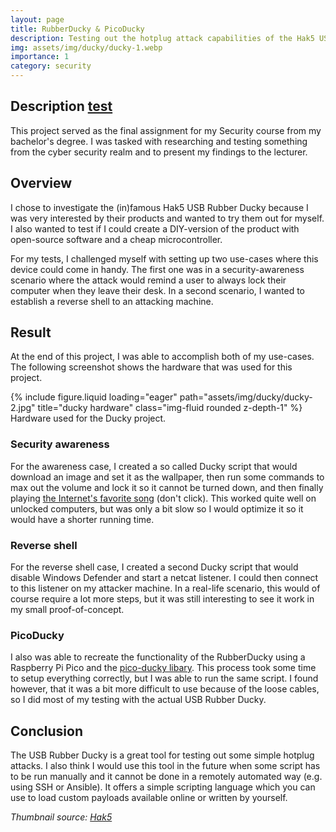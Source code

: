 ```yaml
---
layout: page
title: RubberDucky & PicoDucky
description: Testing out the hotplug attack capabilities of the Hak5 USB Rubber Ducky
img: assets/img/ducky/ducky-1.webp
importance: 1
category: security
---
```

## Description <a href="#result">test</a>
This project served as the final assignment for my Security course from my bachelor's degree. I was tasked with researching and testing something from the cyber security realm and to present my findings to the lecturer.

## Overview
I chose to investigate the (in)famous Hak5 USB Rubber Ducky because I was very interested by their products and wanted to try them out for myself. I also wanted to test if I could create a DIY-version of the product with open-source software and a cheap microcontroller.

For my tests, I challenged myself with setting up two use-cases where this device could come in handy. The first one was in a security-awareness scenario where the attack would remind a user to always lock their computer when they leave their desk. In a second scenario, I wanted to establish a reverse shell to an attacking machine.

## Result
At the end of this project, I was able to accomplish both of my use-cases. The following screenshot shows the hardware that was used for this project.
<div class="row">
    <div class="col-sm mt-2 mt-md-0">
        {% include figure.liquid loading="eager" path="assets/img/ducky/ducky-2.jpg" title="ducky hardware" class="img-fluid rounded z-depth-1" %}
    </div>
</div>

<div class="caption">
   Hardware used for the Ducky project. 
</div>

### Security awareness
For the awareness case, I created a so called Ducky script that would download an image and set it as the wallpaper, then run some commands to max out the volume and lock it so it cannot be turned down, and then finally playing [the Internet's favorite song](https://www.youtube.com/watch?v=dQw4w9WgXcQ&ab_channel=RickAstley) (don't click). This worked quite well on unlocked computers, but was only a bit slow so I would optimize it so it would have a shorter running time.

### Reverse shell
For the reverse shell case, I created a second Ducky script that would disable Windows Defender and start a netcat listener. I could then connect to this listener on my attacker machine. In a real-life scenario, this would of course require a lot more steps, but it was still interesting to see it work in my small proof-of-concept.

### PicoDucky
I also was able to recreate the functionality of the RubberDucky using a Raspberry Pi Pico and the [pico-ducky libary](https://github.com/dbisu/pico-ducky). This process took some time to setup everything correctly, but I was able to run the same script. I found however, that it was a bit more difficult to use because of the loose cables, so I did most of my testing with the actual USB Rubber Ducky.

## Conclusion
The USB Rubber Ducky is a great tool for testing out some simple hotplug attacks. I also think I would use this tool in the future when some script has to be run manually and it cannot be done in a remotely automated way (e.g. using SSH or Ansible). It offers a simple scripting language which you can use to load custom payloads available online or written by yourself.

*Thumbnail source: [Hak5](https://hakshop.myshopify.com/products/usb-rubber-ducky?variant=353378649)*
